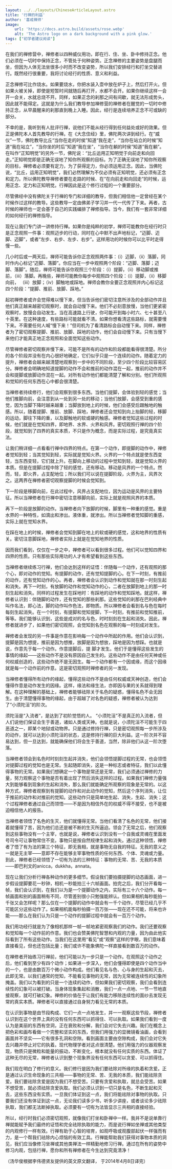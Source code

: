 ```yaml
---
layout: ../../layouts/ChineseArticleLayout.astro
title: '行禅的利益'
author: '喜戒禅师'
image:
    url: 'https://docs.astro.build/assets/rose.webp'
    alt: 'The Astro logo on a dark background with a pink glow.'
tags: ["初学者建议阅读"]
---
```

在我们的禅修营中，禅修者以四种威仪用功，即在行、住、坐、卧中修持正念。他们必须在一切时中保持正念，不管处于何种姿势。正念禅修的主要姿势是盘腿而坐，但因为人体无法坐很多小时而不改变姿势，所以我们安排经行和打​​坐交替进行。既然经行很重要，我将讨论经行的性质、意义和利益。

正念禅修可比作烧水。如果要烧水，你把水装入壶中放在炉子上，然后打开火。但如果火被关掉，即使是短暂时间就随后再打开，水都不会开。如果你继续这样一会开一会关，水就总烧不开。同样，如果正念的刹那之间有间歇，就无法形成势头，因此就不能得定。这就是为什么我们教导参加禅修营的禅修者在醒觉的一切时中修持正念，从早晨醒来的刹那直到晚上入睡。因此，经行是连续培养正念不可或缺的部分。

不幸的是，我听到有人批评行禅，说他们不能从经行得到任何益处或好的效果。但正是佛陀本人首先教导的行禅。在《大念住经》里，佛陀两次讲到经行。在“威仪”一节，佛陀教导比丘“当你在走的时侯”知道“我在走”，“当你在站立的时候”知道“我在站立”，“当你坐的时后”知道“我在坐”，“当你在躺的时侯”知道“我在躺”。在叫作“正知明觉”的另外一节，佛陀说：“比丘运用正知明觉于向前走和向回走。”正知明觉即是正确无误地了知你所观察的目标。为了正确无误地了知你所观察的目标，禅修者必须要有定力，为了获得定力，你必须运用正念。因此，当佛陀说，“比丘，运用正知明觉”，我们必然理解为不仅必须有正知明觉，还必须有正念和定力。所以佛陀教导禅修者要在走路的时候、在“在向前走和向回走”的时候，运用正念、定力和正知明觉。行禅因此是这个修行过程的一个重要部分。

尽管佛经中没有佛陀关于行禅的专门和详细的教导，但我们相信他一定曾经在某个时候作过这样的教导。这些教导一定由佛弟子学习并一代一代传了下来。再者，古时候的禅师也一定会基于自己的实践编排了禅修指导。当今，我们有一套非常详细的如何经行的禅修指导。

现在让我们专门讲一讲修持行禅。如果你是纯粹的初学，禅师可能教你在经行时只是正念观照一件事：观照迈步的行动，同时在心中默不出声地标记，“迈脚、迈脚、迈脚”，或者“左步、右步、左步、右步”。这样用功的时候你可以比平时走得慢一些。

几小时后或一两天后，禅师可能告诉你正念观照两件事：（i）迈脚，（ii）落脚，同时作内心标记“迈脚、落脚”。你应当在一步中观照两个阶段：“迈脚、落脚；迈脚、落脚”。随后，禅师可能告诉你观照三个阶段：（i）提脚，（ii）移动脚或推前，（iii）落脚。再晚些，禅师可能教你每步中观照四个阶段：（i）提脚，（ii）移脚向前， （iii）放脚；（iv）脚触地或踩地。禅师会教你全要正念观照并内心标记这四个阶段：“提脚、推前、放脚、踩地。”

起初禅修者或许会觉得难以慢下来，但当告诉他们密切注意所涉及的全部动作并且他们真正越来越密切观察时，就会自动慢下来。他们不必刻意放慢，当他们更紧密观察时，放慢会自动发生。当在高速路上行驶，你可能开到每小时六、七十甚至八十英里。在这种速度，有些路标可能就看不清。如果你想看清这些路标，就需要慢下来。不需要任何人喊“慢下来！”但司机为了看清路标会自动慢下来。同样，禅修者为了密切观察提脚、推前、放脚、踩地的动作，他们会自动慢下来。只有当慢下来他们才能真正地正念观照和全面觉知这些动作。

尽管禅修者密切观察并慢下来，可能不是所有的动作和阶段都能看得很清楚。所分的各个阶段并没有在内心很好地确定，它们似乎只是一个连续的动作。随着定力的提升，禅修者会越来越清楚地观察到一步中的不同阶段，至少四个阶段比较容易区分。禅修者会明确地知道提脚的动作不会和推前的动作混在一起，推前的动作并不会和提脚或放脚动作混在一起。对所有动作他们都能清楚了解和分别。他们所观照和觉知的任何东西在心中都会很清楚。

当禅修者持续修行，他们会观察到很多东西。当他们提脚，会体验到轻的感觉；当他们推脚向前，会注意到从一处到另一处的移动；当他们放脚，会感受到重的感觉，因为当脚下降时越来越重；当脚放到地上的时候，他们会感受后跟触地的触感。所以，随着提脚、推前、放脚、踩地，禅修者还会觉知到向上抬脚的轻，移脚的运动，脚往下降的重，以及脚触地的软或硬的触感。禅修者觉知这些过程的时候，他们就是在觉知四界，即地界、水界、火界和风界。密切观照行禅的四个阶段，就觉知到了四界的真实本质，不只是作为概念，而是实际过程，是究竟真实法。

让我们稍详细一点看看行禅中四界的特点。在第一个动作，即提脚的动作中，禅修者觉知到轻；当其觉知到轻，实际就是觉知火界。火界的一个特点就是使东西变轻，当东西变轻，它们就上升。在脚向上移动的过程中觉知到轻，就是觉知火界的本质。但是在提脚过程中除了轻的感觉，还有移动。移动是风界的一个特点。然而，轻，即火界，占支配地位；所以我们可以说在提脚阶段，火界为主，风界次之。这两界在禅修者密切观察提脚的时候会觉知到。

下一阶段是移脚向前，在此过程中，风界占支配地位，因为运动是风界的主要特征。所以当禅修者在行禅中密切注意移脚向前，实际上就是观照风界的本质。

再下一阶段是放脚的动作。当禅修者向下放脚的时候，脚里有一种重的感觉。重是水界的一种特性，如滴出和渗出。液体重，就渗出。所以当禅修者觉知脚的重感，实际上就在觉知水界。

在踩在地上的时候，禅修者会觉知到脚在地上的软或硬的感觉，这和地界的性质有关。密切注意脚踩地，禅修者实际上就是在觉知地界的性质。

因而我们看到，仅仅在一步之中，禅修者可以看到很多过程。他们可以觉知四界和四界的性质。只有那些实际用功的人才有希望看到这些东西。

当禅修者继续练习行禅，他们会达到这样的证悟：伴随每一个动作，还有观照的那个心，即对动作的觉知。有提脚的动作，还有觉知提脚的心。在下一时刻，有推前的动作，还有觉知动作的心。再者，禅修者会认识到动作和觉知就在那一时刻生起和消失。再下一时刻，有放脚的动作和觉知动作的心，二者在放脚到地上的那一时刻生起和消失。同样的过程发生在踩地时：有踩地的动作和觉知踩地。就这样，禅修者认识到：伴随脚的动作，还有觉知的那些刹那。这些觉知的刹那在巴利经典中叫作名法，即心法，脚的动作叫作色法，即物质。所以禅修者会看到名与色在每时每刻生起消失。在一个时刻，有提脚和觉知提脚，下一时刻，有推前和觉知推前，等等。我们能够认识到，这些是成对的名与色，时时刻刻在生起和消失。因此，禅修者就进步了，如果他们密切观照，会觉知到名色在观察的每一时刻成对发生。

禅修者会发现的另一件事是作意在影响每一个动作中所起的作用。他们会认识到，提脚是因为想提，推前是因为想推，放脚是因为想放，踩地是因为想踩。也就是说，作意先于每一个动作。作意提脚后，提 脚才发生。他们于是懂得这些发生的事情的缘起——这些动作不是没有原因自己发生的。这些动作不是由任何天神或任何权威创造的，这些动作绝不是无因生。每一个动作都有一个因或缘，而这个因缘就是每一个动作前的作意。这是密切观照时禅修者的另一发现。

当禅修者懂得所有动作的缘起，懂得这些动作不是由任何权威或天神创造，他们会懂得作意是动作发生的因缘。这样，缘法和缘生法，亦即因与果的关系就得到理解。在这种理解的基础上，禅修者能够祛除关于名色的疑惑，懂得名色不会无因生。由于清楚懂得事物的缘起，由于超越了对名色的疑惑，禅修者被认为达到了“小须陀洹”的阶次。

须陀洹是“入流者”，是达到了初阶觉悟的人。 “小须陀洹”不是真正的入流者，但人们说他们保证会生于善道，诸如人类或天神。也就是说，小须陀洹不可能生于四恶道之一，即某个地狱或动物界。只是通过修持行禅，只是密切观照每一步所涉及的动作，就可以达到小须陀洹的状态，这是修持行禅的巨大利益。这一阶次并不容易达到，但一旦达到，就能确保他们将会生于善道，当然，除非他们从这一阶次堕落。

当禅修者领会到名色时时刻刻生起并消失，他们会领悟提脚过程的无常，也会领悟对提脚过程的觉知也是无常。生起随即消失，这是一种标志或者特征，我们以此懂得事物的无​​常。如果我们想确定一个事物是常还是无常，我们必须通过禅修的力量，努力观察这个事物是否有着出现了然后消失这样的过程。如果我们禅修力量强大到能够看到现象的生起和消失，那么我们就能确定所观察的现象是无常的。以这种方式，禅修者观察到有提脚的动作和对此动作的觉知，然后这个序列消失，让位于推前的动作和对推前的觉知。这些动作只是简单地生起、消失，生起、消失；这个过程禅修者通过自己而领悟——不是因为相信外在的权威不得不接受，也不是被迫相信他人的报告。

当禅修者领悟了名色的生灭，他们就懂得无常。当他们看清了名色的无常，他们接着就懂得了苦，因为他们总还是被不断的生灭所逼迫。领会了无常之后，他们观察到这些事物没有一个主宰，也就是说，禅修者认识到没有一个自我或灵魂在里面发号司令可让事物常住不变。事物只是按自然规律生起和消失。通过这种领悟，禅修者了悟了有为法的第三个特征，即无我相，就是事物无自我的特征。无我的意义之一就是无主宰——意即不存在能够主宰事物性质的任何东西、个体、灵魂或力量。到此，禅修者已经领悟了一切有为法的三种特征：事物的无常、苦、无我的本质——即巴利文的anicca，dukkha，annata。

现在让我们分析行禅各种动作的更多细节。假设我们要拍摄提脚的动态画面，进一步假设提脚要花一秒钟，相机一秒能拍三十六帧画面。拍完之后，我们分开看每一帧，我们会认识到，在我们以为是一个提脚动作之内，实际有三十六个动作。每一帧画面和别的画面稍有不同，尽管差别很小只勉强能辨认。但如果相机每秒能拍一千张又会怎样呢？那么仅在一个提脚的动作中就会有一千个动作，尽管已经几乎不可能区分这些动作了。如果相机能每秒拍摄一百万张——现在还不可能，将来也许能——那么在我们认为只是一个动作的提脚过程中就会有一百万个动作。

我们用功经行就是为了像相机那样一帧一帧地紧密观察我们的动作。我们还要观察和觉知每一个动作前的作意。我们也会赞美佛陀智慧和内观的力量，因为由此他实际看到了所有这些动作。当我们在这里用“看见”或“观察”这样的字眼，我们意味着直接看见，但也还包括比量；我们或许不能象佛陀一样直接看到数百万的动作。

在禅修者开始练习行禅前，他们可能以为一步只是一个动作。在观照这个动作之后，他们看到至少有四个动作；如果进一步深入，他们会懂得即使是四个动作当中的一个，也是由数百万个微小动作构成。他们看见名与色、心与身的生起和灭去，此即无常。以我们通常的觉知，不能看见事物的无常，因为无常被连续性的幻象所掩盖。我们以为看到的只是一个连续的动作，但如果我们密切观察，我们会看到连续性的幻象可以被打破。当身体现象集起和消散，我们一点一点地、一节一节地直接观察，就可打破幻象。禅修的价值在于让我们有能力移除连续性的面纱去发现无常的真实本质。禅修者可以直接通过自身努力看见无常的本质。

在认识到事物是由节段构成、它们一点一点地发生，并一一观察这些节段，禅修者认识到在这个世界上真的没有任何东西可以抓得住、可以执取。如果我们看到一度认为是美丽的东西有空洞，正在衰败和分解，我们会对它失去兴趣。我们在概念上把色彩和画布看做一个完整和坚实的东西，但我们用强力的显微镜看油画，会看到画面并不坚实——它有很多孔洞和空隙。看到画面主要由空隙构成，我们会对它失去兴趣并停止对它的执着。现代物理学者对这点很清楚。他们用强力的仪器观察发现，物质只是微粒和能量的振动，不断变化，根本就没有任何实质的东西。体证了这种无尽的无常，禅修者认识到整个现象界没有任何东西可以贪爱、可以抓得住。

我们现在明白了修行的意义。我们修行是因为我们要祛除对所缘的执着和贪爱。正是通过认识生命现象的三共相——事物的无常、苦、无我的本质，我们能祛除贪爱。我们要祛除贪爱是因为我们不想受苦。只要有贪爱和执取，就总会受苦。如果不想受苦，就必须祛除贪爱执取。我们必须认识到一切只是名色，不断生起和灭去，这些东西没有实质。一旦我们体证到这一点，我们将能祛除对事物的执取。只要我们还没有体证到这一点，无论我们读多少书，听多少讲座，或者谈论多少祛除执取，我们都无法断掉执取。必须要有一切有为法皆显示三共相的直接经验。

所以，经行时我们必须密切观照，就像我们打坐和卧禅中一样。我并不是说单靠行禅就能赋予我们最终的证悟和完全祛除执取的能力，而是说行禅如坐禅或其他类型的内观修行一样有效。行禅有助于心智的培育，如观呼吸或观腹部起伏一样强而有力，是一个帮我们祛除内心烦恼的有效工具。行禅能帮助我们获得对事物本质的洞见，我们应当像修习坐禅或其他类禅法一样精勤地修习行禅。通过在所有的姿势中修习内观，包括行禅，愿你和所有禅修者在今生达到究竟清净！

（汤华俊根据李伟德贤友提供的英文原文翻译， 于2014年4月8日译完）
